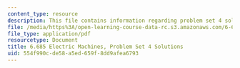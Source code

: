 ```yaml
---
content_type: resource
description: This file contains information regarding problem set 4 solution.
file: /media/https%3A/open-learning-course-data-rc.s3.amazonaws.com/6-685-electric-machines-fall-2013/554f990cde58a5ed659f8dd9afea6793_MIT6_685F13_ps04ans.pdf
file_type: application/pdf
resourcetype: Document
title: 6.685 Electric Machines, Problem Set 4 Solutions
uid: 554f990c-de58-a5ed-659f-8dd9afea6793
---
```

